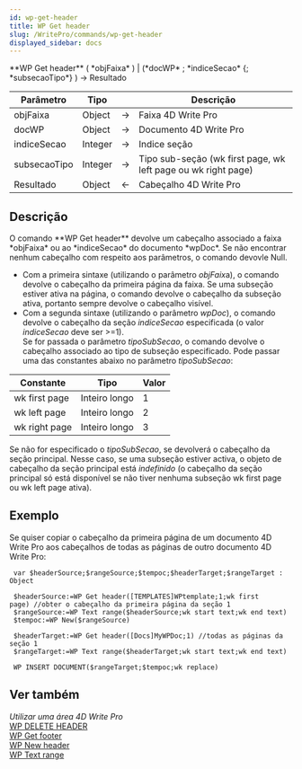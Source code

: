 ```yaml
---
id: wp-get-header
title: WP Get header
slug: /WritePro/commands/wp-get-header
displayed_sidebar: docs
---
```


<!--REF #_command_.WP Get header.Syntax-->**WP Get header** ( *objFaixa* ) | (*docWP* ; *indiceSecao* {; *subsecaoTipo*} )  -> Resultado<!-- END REF-->
<!--REF #_command_.WP Get header.Params-->
| Parâmetro | Tipo |  | Descrição |
| --- | --- | --- | --- |
| objFaixa | Object | &#8594;  | Faixa 4D Write Pro |
| docWP | Object | &#8594;  | Documento 4D Write Pro |
| indiceSecao | Integer | &#8594;  | Indice seção |
| subsecaoTipo | Integer | &#8594;  | Tipo sub-seção (wk first page, wk left page ou wk right page) |
| Resultado | Object | &#8592; | Cabeçalho 4D Write Pro |

<!-- END REF-->

## Descrição 

<!--REF #_command_.WP Get header.Summary-->O comando **WP Get header** devolve um cabeçalho associado a faixa *objFaixa* ou ao *indiceSecao* do documento *wpDoc*.<!-- END REF--> Se não encontrar nenhum cabeçalho com respeito aos parâmetros, o comando devovle Null.

* Com a primeira sintaxe (utilizando o parâmetro *objFaix*a), o comando devolve o cabeçalho da primeira página da faixa. Se uma subseção estiver ativa na página, o comando devolve o cabeçalho da subseção ativa, portanto sempre devolve o cabeçalho visível.
* Com a segunda sintaxe (utilizando o parâmetro *wpDoc*), o comando devolve o cabeçalho da seção *indiceSecao* especificada (o valor *indiceSecao* deve ser >=1).  
Se for passada o parâmetro *tipoSubSecao*, o comando devolve o cabeçalho associado ao tipo de subseção especificado. Pode passar uma das constantes abaixo no parâmetro *tipoSubSecao*:  

| Constante     | Tipo          | Valor |  
| ------------- | ------------- | ----- |  
| wk first page | Inteiro longo | 1     |  
| wk left page  | Inteiro longo | 2     |  
| wk right page | Inteiro longo | 3     |  
    
Se não for especificado o *tipoSubSecao*, se devolverá o cabeçalho da seção principal. Nesse caso, se uma subseção estiver activa, o objeto de cabeçalho da seção principal está *indefinido* (o cabeçalho da seção principal só está disponível se não tiver nenhuma subseção wk first page ou wk left page ativa).

## Exemplo 

Se quiser copiar o cabeçalho da primeira página de um documento 4D Write Pro aos cabeçalhos de todas as páginas de outro documento 4D Write Pro:

```4d
 var $headerSource;$rangeSource;$tempoc;$headerTarget;$rangeTarget : Object
 
 $headerSource:=WP Get header([TEMPLATES]WPtemplate;1;wk first page) //obter o cabeçalho da primeira página da seção 1
 $rangeSource:=WP Text range($headerSource;wk start text;wk end text)
 $tempoc:=WP New($rangeSource)
 
 $headerTarget:=WP Get header([Docs]MyWPDoc;1) //todas as páginas da seção 1
 $rangeTarget:=WP Text range($headerTarget;wk start text;wk end text)
 
 WP INSERT DOCUMENT($rangeTarget;$tempoc;wk replace)
```

## Ver também 

*Utilizar uma área 4D Write Pro*  
[WP DELETE HEADER ](wp-delete-header.md)  
[WP Get footer](wp-get-footer.md)  
[WP New header](wp-new-header.md)  
[WP Text range](wp-text-range.md)  